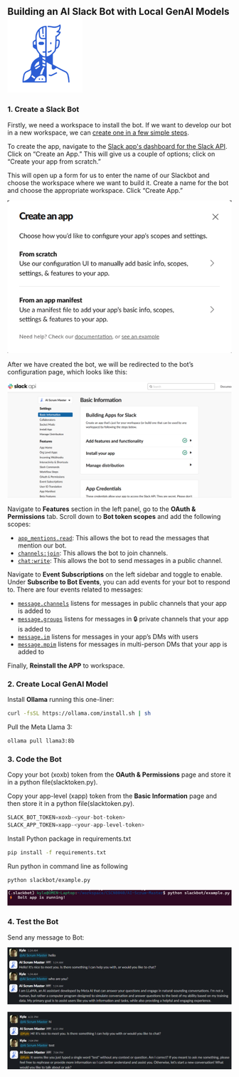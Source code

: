 ## Building an AI Slack Bot with Local GenAI Models <img src="img/AI Scrum Master_transparent.png" style="zoom: 33%;" />



### 1. Create a Slack Bot

Firstly, we need a workspace to install the bot. If we want to develop our bot in a new workspace, we can [create one in a few simple steps](https://slack.com/get-started#/create).

To create the app, navigate to the [Slack app's dashboard for the Slack API](https://api.slack.com/apps). Click on “Create an App.” This will give us a couple of options; click on “Create your app from scratch.”

This will open up a form for us to enter the name of our Slackbot and  choose the workspace where we want to build it. Create a name for the  bot and choose the appropriate workspace. Click “Create App.”

![](img/createApp.png)

After we have created the bot, we will be redirected to the bot’s configuration page, which looks like this:

![](img/slackapp.png)



Navigate to **Features** section in the left panel, go to the **OAuth  & Permissions** tab. Scroll down to **Bot token scopes** and add the  following scopes:

- [`app_mentions.read`](https://api.slack.com/scopes/app_mentions:read): This allows the bot to read the messages that mention our bot.
- [`channels:join`](https://api.slack.com/scopes/channels:join): This allows the bot to join channels.
- [`chat:write`](https://api.slack.com/scopes/chat:write): This allows the bot to send messages in a public channel.



Navigate to **Event Subscriptions** on the left sidebar and toggle to enable. Under **Subscribe to Bot Events**, you can add events for your bot to respond to. There are four events related to messages:

- [`message.channels`](https://api.slack.com/events/message.channels) listens for messages in public channels that your app is added to
- [`message.groups`](https://api.slack.com/events/message.groups) listens for messages in 🔒 private channels that your app is added to
- [`message.im`](https://api.slack.com/events/message.im) listens for messages in your app’s DMs with users
- [`message.mpim`](https://api.slack.com/events/message.mpim) listens for messages in multi-person DMs that your app is added to

Finally, **Reinstall the APP** to workspace.





### 2. Create Local GenAI Model

Install **Ollama** running this one-liner:

```bash
curl -fsSL https://ollama.com/install.sh | sh
```



Pull the Meta Llama 3:

```bash
ollama pull llama3:8b
```





### 3.  Code the Bot

Copy your bot (xoxb) token from the **OAuth & Permissions** page and store it in a python file(slacktoken.py).

Copy your app-level (xapp) token from the **Basic Information** page and then store it in a python file(slacktoken.py).

```python
SLACK_BOT_TOKEN=xoxb-<your-bot-token>
SLACK_APP_TOKEN=xapp-<your-app-level-token>
```



Install Python package in requirements.txt

```bash
pip install -f requirements.txt
```



Run python in command line as following

```bash
python slackbot/example.py
```

![](img/runbot.png)





### 4. Test the Bot

Send any message to Bot:

![](img/test1.png)



![](img/test2.png)
